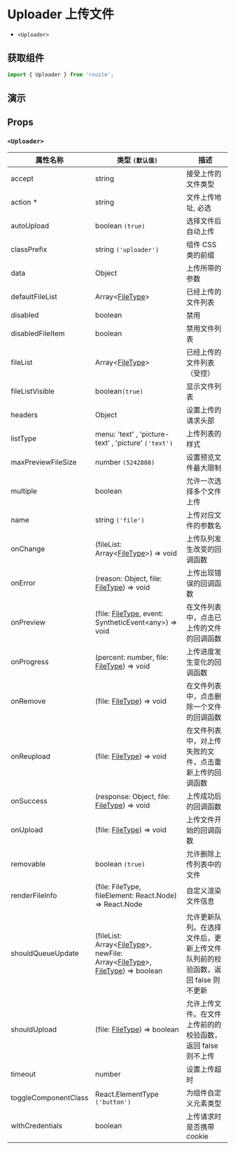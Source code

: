 # Uploader 上传文件

- `<Uploader>`

## 获取组件

```js
import { Uploader } from 'rsuite';
```

## 演示

<!--{demo}-->

## Props

### `<Uploader>`

| 属性名称             | 类型 `(默认值)`                                                                                          | 描述                                                                          |
| -------------------- | -------------------------------------------------------------------------------------------------------- | ----------------------------------------------------------------------------- |
| accept               | string                                                                                                   | 接受上传的文件类型                                                            |
| action \*            | string                                                                                                   | 文件上传地址, 必选                                                            |
| autoUpload           | boolean `(true)`                                                                                         | 选择文件后自动上传                                                            |
| classPrefix          | string `('uploader')`                                                                                    | 组件 CSS 类的前缀                                                             |
| data                 | Object                                                                                                   | 上传所带的参数                                                                |
| defaultFileList      | Array<[FileType](#types)>                                                                                | 已经上传的文件列表                                                            |
| disabled             | boolean                                                                                                  | 禁用                                                                          |
| disabledFileItem     | boolean                                                                                                  | 禁用文件列表                                                                  |
| fileList             | Array<[FileType](#types)>                                                                                | 已经上传的文件列表 （受控）                                                   |
| fileListVisible      | boolean`(true)`                                                                                          | 显示文件列表                                                                  |
| headers              | Object                                                                                                   | 设置上传的请求头部                                                            |
| listType             | menu: 'text' , 'picture-text' , 'picture' `('text')`                                                     | 上传列表的样式                                                                |
| maxPreviewFileSize   | number `(5242880)`                                                                                       | 设置预览文件最大限制                                                          |
| multiple             | boolean                                                                                                  | 允许一次选择多个文件上传                                                      |
| name                 | string `('file')`                                                                                        | 上传对应文件的参数名                                                          |
| onChange             | (fileList: Array<[FileType](#types)>) => void                                                            | 上传队列发生改变的回调函数                                                    |
| onError              | (reason: Object, file: [FileType](#types)) => void                                                       | 上传出现错误的回调函数                                                        |
| onPreview            | (file: [FileType](#types), event: SyntheticEvent&lt;any&gt;) => void                                     | 在文件列表中，点击已上传的文件的回调函数                                      |
| onProgress           | (percent: number, file: [FileType](#types)) => void                                                      | 上传进度发生变化的回调函数                                                    |
| onRemove             | (file: [FileType](#types)) => void                                                                       | 在文件列表中，点击删除一个文件的回调函数                                      |
| onReupload           | (file: [FileType](#types)) => void                                                                       | 在文件列表中，对上传失败的文件，点击重新上传的回调函数                        |
| onSuccess            | (response: Object, file: [FileType](#types)) => void                                                     | 上传成功后的回调函数                                                          |
| onUpload             | (file: [FileType](#types)) => void                                                                       | 上传文件开始的回调函数                                                        |
| removable            | boolean `(true)`                                                                                         | 允许删除上传列表中的文件                                                      |
| renderFileInfo       | (file: FileType, fileElement: React.Node) => React.Node                                                  | 自定义渲染文件信息                                                            |
| shouldQueueUpdate    | (fileList: Array<[FileType](#types)>, newFile: Array<[FileType](#types)>, [FileType](#types)) => boolean | 允许更新队列。在选择文件后，更新上传文件队列前的校验函数，返回 false 则不更新 |
| shouldUpload         | (file: [FileType](#types)) => boolean                                                                    | 允许上传文件。在文件上传前的的校验函数，返回 false 则不上传                   |
| timeout              | number                                                                                                   | 设置上传超时                                                                  |
| toggleComponentClass | React.ElementType `('button')`                                                                           | 为组件自定义元素类型                                                          |
| withCredentials      | boolean                                                                                                  | 上传请求时是否携带 cookie                                                     |

